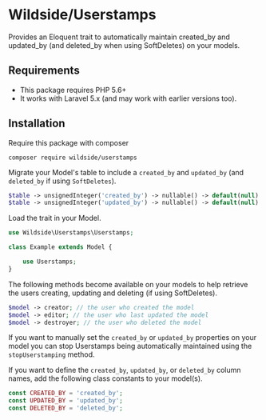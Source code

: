 # Wildside/Userstamps

Provides an Eloquent trait to automatically maintain created_by and updated_by (and deleted_by when using SoftDeletes) on your models.

## Requirements

* This package requires PHP 5.6+
* It works with Laravel 5.x (and may work with earlier versions too).

## Installation

Require this package with composer

````
composer require wildside/userstamps
````

Migrate your Model's table to include a `created_by` and `updated_by` (and `deleted_by` if using `SoftDeletes`).

```php
$table -> unsignedInteger('created_by') -> nullable() -> default(null) -> after('created_at');
$table -> unsignedInteger('updated_by') -> nullable() -> default(null) -> after('updated_at');
```

Load the trait in your Model.

```php
use Wildside\Userstamps\Userstamps;

class Example extends Model {

    use Userstamps;
}
```

The following methods become available on your models to help retrieve the users creating, updating and deleting (if using SoftDeletes).

```php
$model -> creator; // the user who created the model
$model -> editor; // the user who last updated the model
$model -> destroyer; // the user who deleted the model
```

If you want to manually set the `created_by` or `updated_by` properties on your model you can stop Userstamps being automatically maintained using the `stopUserstamping` method.

If you want to define the `created_by`, `updated_by`, or `deleted_by` column names, add the following class constants to your model(s).
```php
const CREATED_BY = 'created_by';
const UPDATED_BY = 'updated_by';
const DELETED_BY = 'deleted_by';
